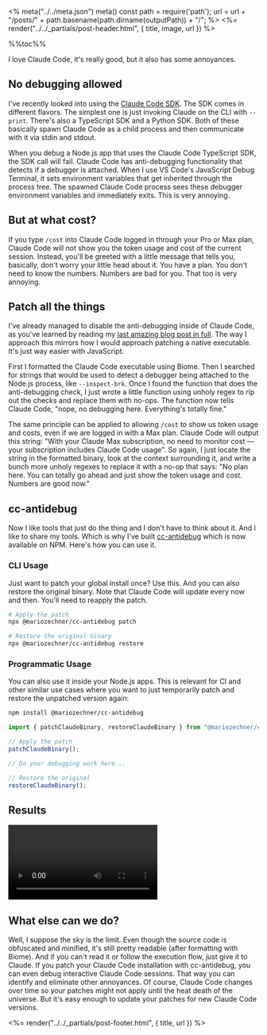 <%
	meta("../../meta.json")
	meta()
	const path = require('path');
	url = url + "/posts/" + path.basename(path.dirname(outputPath)) + "/";
%>
<%= render("../../_partials/post-header.html", { title, image, url }) %>

<div class="toc">
%%toc%%
</div>

I love Claude Code, it's really good, but it also has some annoyances.

## No debugging allowed

I've recently looked into using the [Claude Code SDK](https://docs.anthropic.com/en/docs/claude-code/sdk). The SDK comes in different flavors. The simplest one is just invoking Claude on the CLI with `--print`. There's also a TypeScript SDK and a Python SDK. Both of these basically spawn Claude Code as a child process and then communicate with it via stdin and stdout.

When you debug a Node.js app that uses the Claude Code TypeScript SDK, the SDK call will fail. Claude Code has anti-debugging functionality that detects if a debugger is attached. When I use VS Code's JavaScript Debug Terminal, it sets environment variables that get inherited through the process tree. The spawned Claude Code process sees these debugger environment variables and immediately exits. This is very annoying.

## But at what cost?

If you type `/cost` into Claude Code logged in through your Pro or Max plan, Claude Code will not show you the token usage and cost of the current session. Instead, you'll be greeted with a little message that tells you, basically, don't worry your little head about it. You have a plan. You don't need to know the numbers. Numbers are bad for you. That too is very annoying.

## Patch all the things

I've already managed to disable the anti-debugging inside of Claude Code, as you've learned by reading my [last amazing blog post in full](/posts/2025-08-03-cchistory/). The way I approach this mirrors how I would approach patching a native executable. It's just way easier with JavaScript.

First I formatted the Claude Code executable using Biome. Then I searched for strings that would be used to detect a debugger being attached to the Node.js process, like `--inspect-brk`. Once I found the function that does the anti-debugging check, I just wrote a little function using unholy regex to rip out the checks and replace them with no-ops. The function now tells Claude Code, "nope, no debugging here. Everything's totally fine."

The same principle can be applied to allowing `/cost` to show us token usage and costs, even if we are logged in with a Max plan. Claude Code will output this string: "With your Claude Max subscription, no need to monitor cost — your subscription includes Claude Code usage". So again, I just locate the string in the formatted binary, look at the context surrounding it, and write a bunch more unholy regexes to replace it with a no-op that says: "No plan here. You can totally go ahead and just show the token usage and cost. Numbers are good now."

## cc-antidebug

Now I like tools that just do the thing and I don't have to think about it. And I like to share my tools. Which is why I've built [cc-antidebug](https://github.com/badlogic/cc-antidebug) which is now available on NPM. Here's how you can use it.

### CLI Usage

Just want to patch your global install once? Use this. And you can also restore the original binary. Note that Claude Code will update every now and then. You'll need to reapply the patch.

```bash
# Apply the patch
npx @mariozechner/cc-antidebug patch

# Restore the original binary
npx @mariozechner/cc-antidebug restore
```

### Programmatic Usage

You can also use it inside your Node.js apps. This is relevant for CI and other similar use cases where you want to just temporarily patch and restore the unpatched version again:

```bash
npm install @mariozechner/cc-antidebug
```

```javascript
import { patchClaudeBinary, restoreClaudeBinary } from "@mariozechner/cc-antidebug";

// Apply the patch
patchClaudeBinary();

// Do your debugging work here...

// Restore the original
restoreClaudeBinary();
```

## Results

<video controls playsinline loading="lazy">
  <source src="media/out.mp4" type="video/mp4">
</video>

## What else can we do?

Well, I suppose the sky is the limit. Even though the source code is obfuscated and minified, it's still pretty readable (after formatting with Biome). And if you can't read it or follow the execution flow, just give it to Claude. If you patch your Claude Code installation with cc-antidebug, you can even debug interactive Claude Code sessions. That way you can identify and eliminate other annoyances. Of course, Claude Code changes over time so your patches might not apply until the heat death of the universe. But it's easy enough to update your patches for new Claude Code versions.

<%= render("../../_partials/post-footer.html", { title, url }) %>